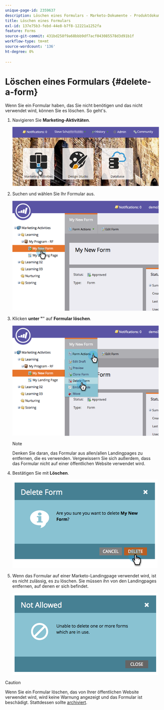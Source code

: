 ```yaml
---
unique-page-id: 2359637
description: Löschen eines Formulars - Marketo-Dokumente - Produktdokumentation
title: Löschen eines Formulars
exl-id: 137e75b3-febd-44e8-b7f8-12221a1252fa
feature: Forms
source-git-commit: 431bd258f9a68bbb9df7acf043085578d3d91b1f
workflow-type: tm+mt
source-wordcount: '136'
ht-degree: 0%

---
```


# Löschen eines Formulars {#delete-a-form}

Wenn Sie ein Formular haben, das Sie nicht benötigen und das nicht verwendet wird, können Sie es löschen. So geht&#39;s.

1. Navigieren Sie **Marketing-Aktivitäten**.

   ![](assets/login-marketing-activities-3.png)

1. Suchen und wählen Sie Ihr Formular aus.

   ![](assets/image2014-9-15-12-3a1-3a18.png)

1. Klicken **unter &quot;**&quot; auf **Formular löschen**.

   ![](assets/image2014-9-15-12-3a1-3a27.png)

   >[!NOTE]
   >
   >Denken Sie daran, das Formular aus allen/allen Landingpages zu entfernen, die es verwenden. Vergewissern Sie sich außerdem, dass das Formular nicht auf einer öffentlichen Website verwendet wird.

1. Bestätigen Sie mit **Löschen**.

   ![](assets/image2014-9-15-12-3a1-3a37.png)

1. Wenn das Formular auf einer Marketo-Landingpage verwendet wird, ist es nicht zulässig, es zu löschen. Sie müssen ihn von den Landingpages entfernen, auf denen er sich befindet.

   ![](assets/image2014-9-15-12-3a1-3a44.png)

>[!CAUTION]
>
>Wenn Sie ein Formular löschen, das von Ihrer öffentlichen Website verwendet wird, wird keine Warnung angezeigt und das Formular ist beschädigt. Stattdessen sollte [archiviert](/help/marketo/product-docs/email-marketing/drip-nurturing/using-stream-content/archive-and-unarchive-stream-content.md).
